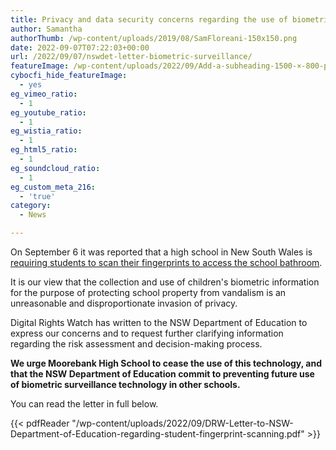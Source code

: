 ```yaml
---
title: Privacy and data security concerns regarding the use of biometric surveillance technology on children at NSW high school
author: Samantha
authorThumb: /wp-content/uploads/2019/08/SamFloreani-150x150.png
date: 2022-09-07T07:22:03+00:00
url: /2022/09/07/nswdet-letter-biometric-surveillance/
featureImage: /wp-content/uploads/2022/09/Add-a-subheading-1500-×-800-px-1.png
cybocfi_hide_featureImage:
  - yes
eg_vimeo_ratio:
  - 1
eg_youtube_ratio:
  - 1
eg_wistia_ratio:
  - 1
eg_html5_ratio:
  - 1
eg_soundcloud_ratio:
  - 1
eg_custom_meta_216:
  - 'true'
category:
  - News

---
```

On September 6 it was reported that a high school in New South Wales is <a href="https://www.theguardian.com/australia-news/2022/sep/06/sydney-schools-use-of-fingerprint-scanners-in-toilets-an-invasion-of-privacy-expert-says" target="_blank" rel="noreferrer noopener">requiring students to scan their fingerprints to access the school bathroom</a>.

It is our view that the collection and use of children's biometric information for the purpose of protecting school property from vandalism is an unreasonable and disproportionate invasion of privacy.

Digital Rights Watch has written to the NSW Department of Education to express our concerns and to request further clarifying information regarding the risk assessment and decision-making process.

**We urge Moorebank High School to cease the use of this technology, and that the NSW Department of Education commit to preventing future use of biometric surveillance technology in other schools.**

You can read the letter in full below.



{{< pdfReader "/wp-content/uploads/2022/09/DRW-Letter-to-NSW-Department-of-Education-regarding-student-fingerprint-scanning.pdf" >}}
